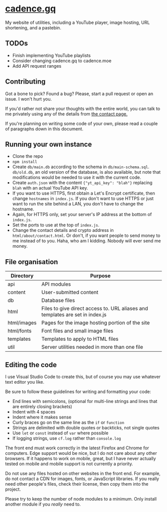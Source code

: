 # [cadence.gq](https://cadence.gq/)

My website of utilities, including a YouTube player, image hosting, URL shortening, and a pastebin.

## TODOs

- Finish implementing YouTube playlists
- Consider changing cadence.gq to cadence.moe
- Add API request ranges

## Contributing

Got a bone to pick? Found a bug? Please, start a pull request or open an issue. I won't hurt you.

If you'd rather not share your thoughts with the entire world, you can talk to me privately using any of the details from [the contact page.](https://cadence.gq/about/contact)

If you're planning on writing some code of your own, please read a couple of paragraphs down in this document.

## Running your own instance

- Clone the repo
- `npm install`
- Create `db/main.db` according to the schema in `db/main-schema.sql`. `db/old.db`, an old version of the database, is also available, but note that modifications would be needed to use it with the current code.
- Create `auth.json` with the content `{"yt_api_key": "blah"}` replacing `blah` with an actual YouTube API key.
- If you want to use HTTPS, first obtain a Let's Encrypt certificate, then change `hostnames` in `index.js`. If you don't want to use HTTPS or just want to run the site behind a LAN, you don't have to change the hostname.
- Again, for HTTPS only, set your server's IP address at the bottom of `index.js`.
- Set the ports to use at the top of `index.js`.
- Change the contact details and crypto address in `html/about/contact.html`. Or don't, if you want people to send money to me instead of to you. Haha, who am I kidding. Nobody will ever send me money.

## File organisation

|Directory   |Purpose   |
|------------|----------|
|api         |API modules|
|content     |User-submitted content|
|db          |Database files|
|html        |Files to give direct access to. URL aliases and templates are set in index.js|
|html/images |Pages for the image hosting portion of the site|
|html/fonts  |Font files and small image files|
|templates   |Templates to apply to HTML files|
|util        |Server utilities needed in more than one file|

## Editing the code

I use Visual Studio Code to create this, but of course you may use whatever text editor you like.

Be sure to follow these guidelines for writing and formatting your code:

- End lines with semicolons, (optional for multi-line strings and lines that are entirely closing brackets)
- Indent with 4 spaces
- Indent where it makes sense
- Curly braces go on the same line as the `if` or `function`
- Strings are delimited with double quotes or backticks, not single quotes
- Use `let` or `const` instead of `var` where possible
- If logging strings, use `cf.log` rather than `console.log`

The front end must work correctly in the latest Firefox and Chrome for computers. Edge support would be nice, but I do not care about any other browsers. If it happens to work on mobile, great, but I have never actually tested on mobile and mobile support is not currently a priority.

Do not use any files hosted on other websites in the front end. For example, do not contact a CDN for images, fonts, or JavaScript libraries. If you really need other people's files, check their license, then copy them into the project.

Please try to keep the number of node modules to a minimum. Only install another module if you *really* need to.